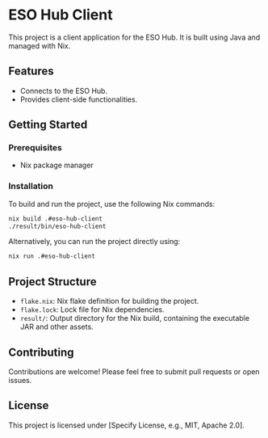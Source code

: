 # ESO Hub Client

This project is a client application for the ESO Hub. It is built using Java and managed with Nix.

## Features
- Connects to the ESO Hub.
- Provides client-side functionalities.

## Getting Started

### Prerequisites
- Nix package manager

### Installation
To build and run the project, use the following Nix commands:
```bash
nix build .#eso-hub-client
./result/bin/eso-hub-client
```
Alternatively, you can run the project directly using:
```bash
nix run .#eso-hub-client
```

## Project Structure
- `flake.nix`: Nix flake definition for building the project.
- `flake.lock`: Lock file for Nix dependencies.
- `result/`: Output directory for the Nix build, containing the executable JAR and other assets.

## Contributing
Contributions are welcome! Please feel free to submit pull requests or open issues.

## License
This project is licensed under [Specify License, e.g., MIT, Apache 2.0].
